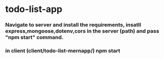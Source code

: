 # todo-list-app
### Navigate to server and install the requirements, insatll express,mongoose,dotenv,cors in the server (path) and pass "npm start" command. 
### in client (client/todo-list-mernapp/) npm start
